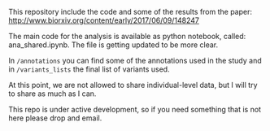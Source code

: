This repository include the code and some of the results from the paper: http://www.biorxiv.org/content/early/2017/06/09/148247

The main code for the analysis is available as python notebook, called: ana_shared.ipynb. The file is getting updated to be more clear.

In `/annotations` you can find some of the annotations used in the study and in `/variants_lists` the final list of variants used.

At this point, we are not allowed to share individual-level data, but I will try to share as much as I can.

This repo is under active development, so if you need something that is not here please drop and email.

